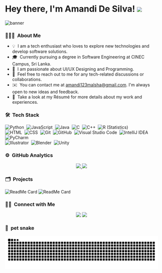 
<h1>
  Hey there, I'm Amandi De Silva!
  <img src="https://media.giphy.com/media/hvRJCLFzcasrR4ia7z/giphy.gif" width="30px"/>
</h1>


<img alt="banner" src="https://raw.githubusercontent.com/Malsh4/Malsh4/master/Assets/banne.jpg" align="center"/>

### 👨🏻‍💻 &nbsp;About Me

- 💡 &nbsp;I am a tech enthusiast who loves to explore new technologies and develop software solutions.
- 🎓 &nbsp;Currently pursuing a degree in Software Engineering at CINEC Campus, Sri Lanka.
- 🌱 &nbsp;I am passionate about UI/UX Designing and Programming.
- 💬 &nbsp;Feel free to reach out to me for any tech-related discussions or collaborations.
- ✉️ &nbsp;You can contact me at amandi123malsha@gmail.com. I'm always open to new ideas and feedback.
- 📄 &nbsp;Take a look at my Résumé for more details about my work and experiences.



### 🛠 &nbsp;Tech Stack

![Python](https://img.shields.io/badge/-Python-05122A?style=flat&logo=python)&nbsp;
![JavaScript](https://img.shields.io/badge/-JavaScript-05122A?style=flat&logo=javascript)&nbsp;
![Java](https://img.shields.io/badge/-Java-05122A?style=flat&logo=Java&logoColor=FFA518)&nbsp;
![C](https://img.shields.io/badge/-C-05122A?style=flat&logo=C&logoColor=A8B9CC)&nbsp;
![C++](https://img.shields.io/badge/-C++-05122A?style=flat&logo=C%2B%2B&logoColor=00599C)&nbsp;
![R (Statistics)](https://img.shields.io/badge/-R-05122A?style=flat&logo=R&logoColor=276DC3)\
![HTML](https://img.shields.io/badge/-HTML-05122A?style=flat&logo=HTML5)&nbsp;
![CSS](https://img.shields.io/badge/-CSS-05122A?style=flat&logo=CSS3&logoColor=1572B6)&nbsp;
![Git](https://img.shields.io/badge/-Git-05122A?style=flat&logo=git)&nbsp;
![GitHub](https://img.shields.io/badge/-GitHub-05122A?style=flat&logo=github)&nbsp;
![Visual Studio Code](https://img.shields.io/badge/-Visual%20Studio%20Code-05122A?style=flat&logo=visual-studio-code&logoColor=007ACC)&nbsp;
![IntelliJ IDEA](https://img.shields.io/badge/-IntelliJ-05122A?style=flat&logo=intellij-idea&logoColor=1A73E8)&nbsp;
![PyCharm](https://img.shields.io/badge/-PyCharm-05122A?style=flat&logo=pycharm&logoColor=FFD43B)\
![Illustrator](https://img.shields.io/badge/-Illustrator-05122A?style=flat&logo=adobe-illustrator)&nbsp;
![Blender](https://img.shields.io/badge/-Blender-05122A?style=flat&logo=blender&logoColor=FF6600)&nbsp;
![Unity](https://img.shields.io/badge/-Unity-05122A?style=flat&logo=unity&logoColor=000000)

### ⚙️ &nbsp;GitHub Analytics

<p align="center">
<a href="https://github.com/Malsh4">
  <img height="180em" src="https://github-readme-stats-eight-theta.vercel.app/api?username=Malsh4&show_icons=true&theme=algolia&include_all_commits=true&count_private=true"/>
  <img height="180em" src="https://github-readme-stats-eight-theta.vercel.app/api/top-langs/?username=Malsh4&layout=compact&langs_count=8&theme=algolia"/>
</a>
</p>

### 🗂️ &nbsp;Projects

![ReadMe Card](https://github-readme-stats.vercel.app/api/pin/?username=Malsh4&repo=Portfolio)
![ReadMe Card](https://github-readme-stats.vercel.app/api/pin/?username=Malsh4&repo=Symbology-Generator)

### 🤝🏻 &nbsp;Connect with Me

<p align="center">
<a href="https://www.linkedin.com/in/malsha-amandi-636b5a262/"><img src="https://img.shields.io/badge/-Malsha%20Amandi-0077B5?style=flat&logo=Linkedin&logoColor=white"/></a>
<a href="amandi123malsha@gmail.com"><img src="https://img.shields.io/badge/-amandi123malsha@gmail.com-D14836?style=flat&logo=Gmail&logoColor=white"/></a>
</p>

### 🐍 &nbsp;pet snake
<div align="center">
<picture>
  <source media="(prefers-color-scheme: dark)" srcset="https://raw.githubusercontent.com/osiristape/osiristape/output/github-contribution-grid-snake-dark.svg">
  <source media="(prefers-color-scheme: light)" srcset="https://raw.githubusercontent.com/osiristape/osiristape/output/github-contribution-grid-snake.svg">
  <img alt="github contribution grid snake animation" src="https://raw.githubusercontent.com/osiristape/osiristape/output/github-contribution-grid-snake.svg">
</picture>
</div>
